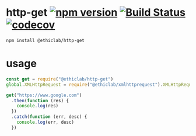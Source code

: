 # http-get [![npm version](https://badge.fury.io/js/%40ethiclab%2Fhttp-get.svg)](https://badge.fury.io/js/%40ethiclab%2Fhttp-get) [![Build Status](https://travis-ci.com/ethiclab/http-get.svg?branch=master)](https://travis-ci.com/ethiclab/http-get) [![codecov](https://codecov.io/gh/ethiclab/http-get/branch/master/graph/badge.svg)](https://codecov.io/gh/ethiclab/http-get)

    npm install @ethiclab/http-get

# usage

```javascript
const get = require("@ethiclab/http-get")
global.XMLHttpRequest = require("@ethiclab/xmlhttprequest").XMLHttpRequest

get("https://www.google.com")
  .then(function (res) {
    console.log(res)
  })
  .catch(function (err, desc) {
    console.log(err, desc)
  })
```
